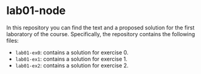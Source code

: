 # lab01-node

In this repository you can find the text and a proposed solution for the first laboratory of the course. Specifically, the repository contains the following files:

- `lab01-ex0`: contains a solution for exercise 0.
- `lab01-ex1`: contains a solution for exercise 1.
- `lab01-ex2`: contains a solution for exercise 2.
